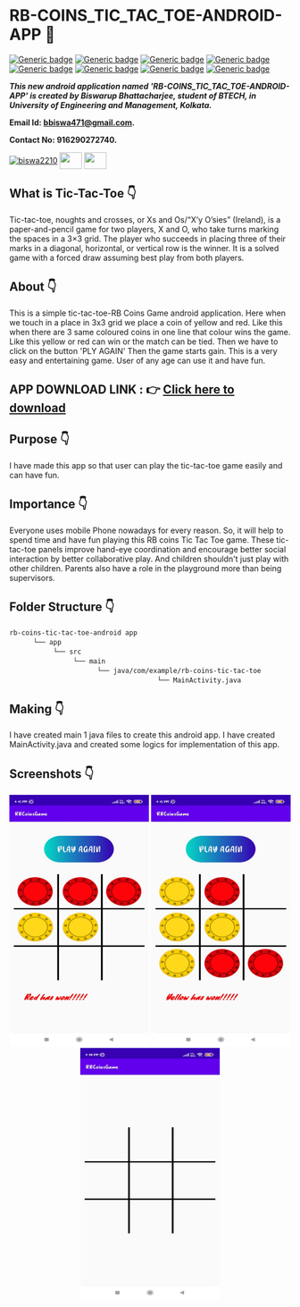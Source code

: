 # RB-COINS_TIC_TAC_TOE-ANDROID-APP :star_struck: 

[![Generic badge](https://img.shields.io/badge/java-v%2015-brightgreen)](https://shields.io/) [![Generic badge](https://img.shields.io/badge/android-app-ff69b4)](https://shields.io/) [![Generic badge](https://img.shields.io/badge/xml-UI-red)](https://shields.io/) [![Generic badge](https://img.shields.io/badge/classpath-v%204.0.1-yellow)](https://shields.io/) [![Generic badge](https://img.shields.io/badge/compile%20sdk%20-v%2030-blue)](https://shields.io/) [![Generic badge](https://img.shields.io/badge/buildtool%20-v%2030.0..2-orange)](https://shields.io/) [![Generic badge](https://img.shields.io/badge/target%20sdk-v%2030-green)](https://shields.io/) [![Generic badge](https://img.shields.io/badge/min%20sdk-v%2016-purple)](https://shields.io/) 

***This new android application named 'RB-COINS_TIC_TAC_TOE-ANDROID-APP' is created by Biswarup Bhattacharjee, student of BTECH, in University of Engineering and Management, Kolkata.***

**Email Id: bbiswa471@gmail.com.** 

**Contact No: 916290272740.** 

<p align="left">
<a href="https://www.facebook.com/profile.php?id=100070395300810" target="blank"><img align="center" src="https://cdn.jsdelivr.net/npm/simple-icons@3.0.1/icons/facebook.svg" alt="biswa2210" height="30" width="40" /></a>
<a href="https://instagram.com/biswarup2210" target="blank"><img align="center" src="https://cdn.jsdelivr.net/npm/simple-icons@3.0.1/icons/instagram.svg" alt="" height="30" width="40" /></a>
<a href="https://github.com/biswa2210/biswa2210" target="blank"><img align="center" src="https://cdn.jsdelivr.net/npm/simple-icons@3.0.1/icons/github.svg" alt="" height="30" width="40" /></a>
</p>

## What is Tic-Tac-Toe :point_down: 

<div align="justified">
 
Tic-tac-toe, noughts and crosses, or Xs and Os/“X’y O’sies” (Ireland), is a paper-and-pencil game for two players, X and O, who take turns marking the spaces in a 3×3 grid. The player who succeeds in placing three of their marks in a diagonal, horizontal, or vertical row is the winner. It is a solved game with a forced draw assuming best play from both players.
       
</div>

## About :point_down: 

<div align="justified">
 
This is a simple tic-tac-toe-RB Coins Game android application. Here when we touch in a place in 3x3 grid we place a coin of yellow and red. Like this when there are 3 same coloured coins in one line that colour wins the game. Like this yellow or red can win or the match can be tied. Then we have to click on the button 'PLY AGAIN' Then the game starts gain. This is a very easy and entertaining game. User of any age can use it and have fun.

</div>

## APP DOWNLOAD LINK : :point_right: <a href="https://drive.google.com/file/d/1vuQ0JMH9sf7bEdHlIk1LG3KVZr5utbZB/view" download>Click here to download</a>

## Purpose :point_down:

<div align="justified">
       
 I have made this app so that user can play the tic-tac-toe game easily and can have fun.
       
</div>
       
## Importance :point_down:

<div align="justified">

Everyone uses mobile Phone nowadays for every reason. So, it will help to spend time and have fun playing this RB coins Tic Tac Toe game. These tic-tac-toe panels improve hand-eye coordination and encourage better social interaction by better collaborative play. And children shouldn't just play with other children. Parents also have a role in the playground more than being supervisors. 
       
</div>

## Folder Structure :point_down:

```bash
rb-coins-tic-tac-toe-android app
      └── app
           └── src
                └── main
                      └── java/com/example/rb-coins-tic-tac-toe
                                     └── MainActivity.java
 ```   
 
## Making :point_down:

<div align="justified">

I have created main 1 java files to create this android app. I have created MainActivity.java and created some logics for implementation of this app. 
 
</div>


## Screenshots :point_down: 

<div align="center">
  
<a href="pics/rb1.jpeg"><img src="pics/rb1.jpeg" width="250" height= "450"></a> <a href="pics/rb2.jpeg"><img src="pics/rb2.jpeg" width="250" height= "450"></a> <a href="pics/rb3.jpeg"><img src="pics/rb3.jpeg" width="250" height= "450"></a>
 
</div>







